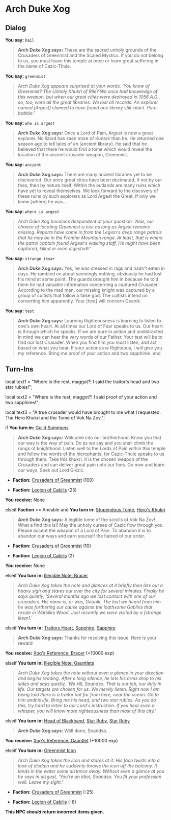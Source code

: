 # Arch Duke Xog
## Dialog

**You say:** `hail`



>**Arch Duke Xog says:** These are the sacred unholy grounds of the Crusaders of Greenmist and the Scaled Mystics. If you do not belong to us, you must leave this temple at once or learn great suffering in the name of Cazic-Thule.

**You say:** `greenmist`





>*Arch Duke Xog appears surprised at your words. 'You know of Greenmist? The Unholy Khukri of Rile? We once had knowledge of this weapon, but when our great cities were destroyed in 1056 A.G., so, too, were all the great libraries. We lost all records. An explorer named [Argest] claimed to have found one library still intact. Pure babble.'*

**You say:** `who is argest`






>**Arch Duke Xog says:** Once a Lord of Pain, Argest is now a great explorer. No lizard has seen more of Kunark than he. He returned one season ago to tell tales of an [ancient library]. He said that he believed that there he would find a tome which would reveal the location of the ancient crusader weapon, Greenmist.

**You say:** `ancient`



>**Arch Duke Xog says:** There are many ancient libraries yet to be discovered. Our once great cities have been decimated, if not by our foes, then by nature itself. Within the outlands are many ruins which have yet to reveal themselves. We look forward to the discovery of these ruins by such explorers as Lord Argest the Great. If only we knew [where] he was...

**You say:** `where is argest`






>*Arch Duke Xog becomes despondent at your question. 'Alas, our chance of locating Greenmist is lost as long as Argest remains missing. Reports have come in from the Legion's deep range patrols that he may be in the Frontier Mountain range. At least, that is where the patrol captain found Argest's walking staff. He might have been captured, killed or even digested!!'*

**You say:** `strange iksar`



>**Arch Duke Xog says:** Yes, he was dressed in rags and hadn't eaten in days. He rambled on about seemingly nothing, obviously he had lost his mind at some point. The guards brought him in because he told them he had valuable information concerning a captured Crusader. According to the mad man, our missing knight was captured by a group of cultists that follow a false god. The cultists intend on converting him apparently. Your [test] will concern Geanik.

**You say:** `test`



>**Arch Duke Xog says:** Learning Righteousness is learning to listen to one's own heart. At all times our Lord of Fear speaks to us. Our heart is through which he speaks. If we are pure in action and undistracted in mind we can hear the very words of our Father. Your test will be to find our lost Crusader. When you find him you must listen, and act based on what you hear. If your actions are Righteous, I will give you my reference. Bring me proof of your action and two sapphires.
end

## Turn-Ins



local text1 = "Where is the rest, maggot?! I said the traitor's head and two star rubies!";

local text2 = "Where is the rest, maggot?! I said proof of your action and two sapphires!";


local text3 = "A true crusader would have brought to me what I requested. The Hero Khukri and the Tome of Vok Na Zov.";




if **You turn in:** [Guild Summons](/item/18205)






>**Arch Duke Xog says:** Welcome into our brotherhood. Know you that our way is the way of pain. Do as we say and you shall climb the rungs of knighthood. Listen well to the Lords of Pain within this temple and follow the words of the hierophants, for Cazic-Thule speaks to us through them. Take this khukri. It is the chosen weapon of the Crusaders and can deliver great pain unto our foes. Go now and learn our ways. Seek out Lord Gikzic.


* __Faction:__ [Crusaders of Greenmist](/faction/442) (100)



* __Faction:__ [Legion of Cabilis](/faction/441) (25)






 **You receive:** None 


elseif **Faction** >= Amiable and  **You turn in:** [Stupendous Tome](/item/18051), [Hero's Khukri](/item/5126)


>**Arch Duke Xog says:** A legible tome of the scrolls of Vok Na Zov! What a find this is!! May the unholy curses of Cazic flow through you. Please accept the weapon of a Lord of Pain. To abandon it is to abandon our ways and earn yourself the hatred of our order.


* __Faction:__ [Crusaders of Greenmist](/faction/442) (10)


* __Faction:__ [Legion of Cabilis](/faction/441) (2)


 **You receive:** None 

elseif **You turn in:** [Illegible Note: Bracer](/item/14791)






>*Arch Duke Xog  takes the note and glances at it briefly then lets out a heavy sigh and stares out over the city for several minutes. Finally he says quietly, 'Several months ago we lost contact with one of our crusaders. His name is, or was, Geanik. The last we heard from him he was furthering our cause against the loathsome Goblins that reside in Warsliks Wood. Just recently we were visited by a [strange Iksar].'*

elseif **You turn in:** [Traitors Heart](/item/14807), [Sapphire](/item/10034), [Sapphire](/item/10034)


>**Arch Duke Xog says:** Thanks for resolving this issue. Here is your reward


 **You receive:**  [Xog's Reference: Bracer](/item/14808) (+10000 exp)

elseif **You turn in:** [Illegible Note: Gauntlets](/item/14792)


>*Arch Duke Xog  takes the note without even a glance in your direction and begins reading. After a long silence, he lets his arms drop to his sides and says quietly, 'We kill, Soandso. That is our job, our duty in life. Our targets are chosen for us. We merely listen. Right now I am being told there is a traitor not far from here, near the ocean. Go to him andhis life. Bring me his head, and two star rubies. As you do this, try hard to listen to our Lord's instruction. If you hear even a whisper, you will know more righteousness than most of this city.'*

elseif **You turn in:** [Head of Blackhand](/item/14806), [Star Ruby](/item/10032), [Star Ruby](/item/10032)


>**Arch Duke Xog says:** Well done, Soandso.


 **You receive:**  [Xog's Reference: Gauntlet](/item/14809) (+10000 exp)

elseif **You turn in:** [Greenmist Icon](/item/14814)


>*Arch Duke Xog takes the icon and stares at it. His face twists into a look of disdain and he suddenly throws the icon off the balcony. It lands in the water some distance away. Without even a glance at you he says in disgust, 'You're an idiot, Soandso. You fit your profession well. Leave my sight.'*


* __Faction:__ [Crusaders of Greenmist](/faction/442) (-25)


* __Faction:__ [Legion of Cabilis](/faction/441) (-6)

**This NPC *should* return incorrect items given.**





